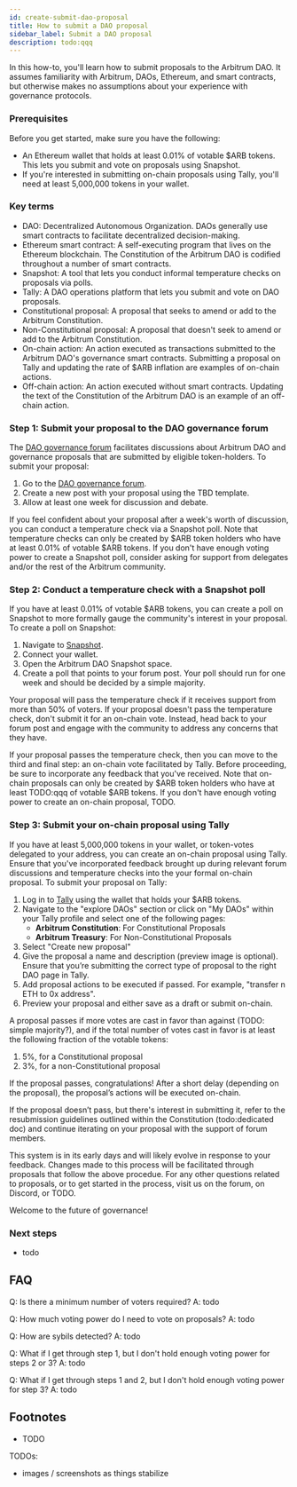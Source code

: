 ```yaml
---
id: create-submit-dao-proposal
title: How to submit a DAO proposal
sidebar_label: Submit a DAO proposal
description: todo:qqq
---
```


In this how-to, you'll learn how to submit proposals to the Arbitrum DAO. It assumes familiarity with Arbitrum, DAOs, Ethereum, and smart contracts, but otherwise makes no assumptions about your experience with governance protocols.

### Prerequisites

Before you get started, make sure you have the following:

- An Ethereum wallet that holds at least 0.01% of votable $ARB tokens. This lets you submit and vote on proposals using Snapshot.
- If you're interested in submitting on-chain proposals using Tally, you'll need at least 5,000,000 tokens in your wallet.


### Key terms

- <a data-quicklook-from='todo'>DAO</a>: Decentralized Autonomous Organization. DAOs generally use smart contracts to facilitate decentralized decision-making.
- <a data-quicklook-from='todo'>Ethereum smart contract</a>: A self-executing program that lives on the Ethereum blockchain. The Constitution of the Arbitrum DAO is codified throughout a number of smart contracts.
- <a data-quicklook-from='todo'>Snapshot</a>: A tool that lets you conduct informal temperature checks on proposals via polls.
- <a data-quicklook-from='todo'>Tally</a>: A DAO operations platform that lets you submit and vote on DAO proposals.
- <a data-quicklook-from='todo'>Constitutional proposal</a>: A proposal that seeks to amend or add to the Arbitrum Constitution.
- <a data-quicklook-from='todo'>Non-Constitutional proposal</a>: A proposal that doesn't seek to amend or add to the Arbitrum Constitution.
- <a data-quicklook-from='todo'>On-chain action</a>: An action executed as transactions submitted to the Arbitrum DAO's governance smart contracts. Submitting a proposal on Tally and updating the rate of $ARB inflation are examples of on-chain actions.
- <a data-quicklook-from='todo'>Off-chain action</a>: An action executed without smart contracts. Updating the text of the Constitution of the Arbitrum DAO is an example of an off-chain action.


### Step 1: Submit your proposal to the DAO governance forum

The [DAO governance forum](https://forum.arbitrum.io/) facilitates discussions about Arbitrum DAO and governance proposals that are submitted by eligible token-holders. To submit your proposal:

1. Go to the [DAO governance forum](https://forum.arbitrum.io/).
2. Create a new post with your proposal using the TBD template.
3. Allow at least one week for discussion and debate.

If you feel confident about your proposal after a week's worth of discussion, you can conduct a temperature check via a Snapshot poll. Note that temperature checks can only be created by $ARB token holders who have at least 0.01% of votable $ARB tokens. If you don't have enough voting power to create a Snapshot poll, consider asking for support from delegates and/or the rest of the Arbitrum community.

### Step 2: Conduct a temperature check with a Snapshot poll

If you have at least 0.01% of votable $ARB tokens, you can create a poll on Snapshot to more formally gauge the community's interest in your proposal. To create a poll on Snapshot:

1. Navigate to [Snapshot](https://snapshot.org/#/).
2. Connect your wallet.
3. Open the Arbitrum DAO Snapshot space.
4. Create a poll that points to your forum post. Your poll should run for one week and should be decided by a simple majority.

Your proposal will pass the temperature check if it receives support from more than 50% of voters. If your proposal doesn't pass the temperature check, don't submit it for an on-chain vote. Instead, head back to your forum post and engage with the community to address any concerns that they have.

If your proposal passes the temperature check, then you can move to the third and final step: an on-chain vote facilitated by Tally. Before proceeding, be sure to incorporate any feedback that you've received. Note that on-chain proposals can only be created by $ARB token holders who have at least TODO:qqq of votable $ARB tokens. If you don't have enough voting power to create an on-chain proposal, TODO.

### Step 3: Submit your on-chain proposal using Tally

If you have at least 5,000,000 tokens in your wallet, or token-votes delegated to your address, you can create an on-chain proposal using Tally. Ensure that you've incorporated feedback brought up during relevant forum discussions and temperature checks into the your formal on-chain proposal. To submit your proposal on Tally:

 1.	Log in to [Tally](https://www.tally.xyz/) using the wallet that holds your $ARB tokens.
 2.	Navigate to the "explore DAOs" section or click on "My DAOs" within your Tally profile and select one of the following pages:
    - **Arbitrum Constitution**: For Constitutional Proposals
    - **Arbitrum Treasury**: For Non-Constitutional Proposals
3.	Select "Create new proposal"
4.	Give the proposal a name and description (preview image is optional). Ensure that you’re submitting the correct type of proposal to the right DAO page in Tally.
5.	Add proposal actions to be executed if passed. For example, "transfer n ETH to 0x address".
6.	Preview your proposal and either save as a draft or submit on-chain.

A proposal passes if more votes are cast in favor than against (TODO: simple majority?), and if the total number of votes cast in favor is at least the following fraction of the votable tokens:

  1. 5%, for a Constitutional proposal
  2. 3%, for a non-Constitutional proposal

If the proposal passes, congratulations! After a short delay (depending on the proposal), the proposal’s actions will be executed on-chain.

If the proposal doesn’t pass, but there's interest in submitting it, refer to the resubmission guidelines outlined within the Constitution (todo:dedicated doc) and continue iterating on your proposal with the support of forum members.

This system is in its early days and will likely evolve in response to your feedback. Changes made to this process will be facilitated through proposals that follow the above procedue. For any other questions related to proposals, or to get started in the process, visit us on the forum, on Discord, or TODO. 

Welcome to the future of governance!


### Next steps

 - todo


## FAQ

Q: Is there a minimum number of voters required?
A: todo

Q: How much voting power do I need to vote on proposals?
A: todo

Q: How are sybils detected?
A: todo

Q: What if I get through step 1, but I don't hold enough voting power for steps 2 or 3?
A: todo

Q: What if I get through steps 1 and 2, but I don't hold enough voting power for step 3?
A: todo

## Footnotes

- TODO

TODOs:
- images / screenshots as things stabilize